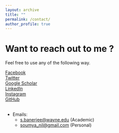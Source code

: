 ```yaml
---
layout: archive
title: ""
permalink: /contact/
author_profile: true
---
```


# Want to reach out to me ?

Feel free to use any of the following way.

<a href="https://www.facebook.com/soumyanil.banerjee.9" target="_blank">Facebook</a><br>
<a href="https://twitter.com/soumyanil2010" target="_blank">Twitter</a><br>
<a href="https://scholar.google.com/citations?hl=en&user=xaY1UPgAAAAJ">Google Scholar</a><br>
<a href="https://www.linkedin.com/in/soumyanilbanerjee/" target="_blank">LinkedIn</a><br>
<a href="https://www.instagram.com/soumya_nil/">Instagram</a><br>
<a href="https://github.com/soumbane" target="_blank">GitHub</a><br>
<br>

- Emails:
    - <a href="mailto:s.banerjee@wayne.edu">s.banerjee@wayne.edu</a> (Academic)
    - <a href="mailto:soumya_nil@gmail.com">soumya_nil@gmail.com</a> (Personal)

